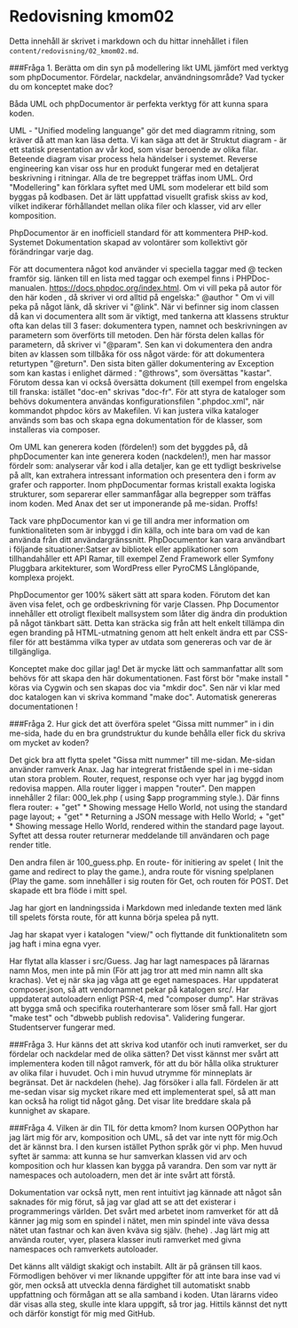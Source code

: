 ---
---
Redovisning kmom02
=========================

Detta innehåll är skrivet i markdown och du hittar innehållet i filen `content/redovisning/02_kmom02.md`.


###Fråga 1. Berätta om din syn på modellering likt UML jämfört med verktyg som phpDocumentor. Fördelar, nackdelar, användningsområde? Vad tycker du om konceptet make doc?

Båda UML och phpDocumentor är perfekta verktyg för att kunna spara koden.

UML - "Unified modeling languange" gör det med diagramm ritning, som kräver då att man kan läsa detta.
Vi kan säga att det är Struktut diagram  - är ett statisk presentation av
 vår kod, som visar beroende av olika filar. Beteende diagram visar process
  hela händelser i systemet. Reverse engineering kan visar oss hur en produkt fungerar med en detaljerat beskrivning i ritningar. Alla de tre begreppet träffas inom UML. Ord "Modellering" kan förklara syftet med UML som modelerar ett bild som
  byggas på kodbasen.   Det är lätt uppfattad visuellt grafisk skiss av kod, vilket indikerar förhållandet mellan olika filer och klasser, vid arv eller komposition.

PhpDocumentor  är en inofficiell standard för att kommentera PHP-kod. Systemet Dokumentation skapad av volontärer som kollektivt gör förändringar varje dag.

För att documentera något kod använder vi speciella taggar med @ tecken framför sig.  länken till en lista med taggar och exempel finns i PHPDoc-manualen. <https://docs.phpdoc.org/index.html>.
Om vi vill peka på autor för den här koden , då skriver vi ord alltid på engelska:"  @author "
Om vi vill peka på något länk, då skriver vi "@link".
När vi befinner sig inom classen då kan vi documentera allt som är viktigt, med tankerna att klassens struktur ofta kan delas till 3 faser: dokumentera typen, namnet och beskrivningen av parametern som överförts till metoden. Den här första delen kallas för parametern, då skriver vi "@param". Sen kan vi dokumentera den andra biten av klassen som tillbåka för oss något värde: för att dokumentera returtypen "@return". Den sista biten gäller dokumentering av Exception som kan kastas i enlighet därmed : "@throws", som översättas "kastar".
Förutom dessa kan vi också översätta dokument (till exempel from engelska till franska: istället "doc-en" skrivas "doc-fr".
För att styra de kataloger som behövs dokumentera användas konfigurationsfilen ".phpdoc.xml", när kommandot phpdoc körs av Makefilen.  Vi kan justera vilka kataloger används som bas och skapa egna dokumentation för de klasser, som installeras via composer.


 Om UML kan generera koden (fördelen!) som det byggdes på, då phpDocumenter kan inte generera koden (nackdelen!), men har massor fördelr som: analyserar vår kod i alla detaljer, kan ge  ett tydligt beskrivelse på allt, kan extrahera intressant information och presentera den i form av grafer och rapporter.  Inom phpDocumentar formas kristall exakta logiska strukturer, som separerar eller sammanfågar alla begrepper som träffas inom koden.
 Med Anax det ser ut imponerande på me-sidan. Proffs!

 Tack vare phpDocumentor  kan vi ge till andra  mer information om funktionaliteten som är inbyggd i din källa, och inte bara om vad de kan använda från ditt användargränssnitt.
 PhpDocumentor kan vara användbart i följande  situationer:Satser av bibliotek eller applikationer som tillhandahåller ett API
Ramar, till exempel Zend Framework eller Symfony
Pluggbara arkitekturer, som WordPress eller PyroCMS
Långlöpande, komplexa projekt.

  PhpDocumentor ger 100% säkert sätt att spara koden. Förutom det kan även visa felet, och ge ordbeskrivning för varje Classen. Php Documentor innehåller ett otroligt flexibelt mallsystem som låter dig ändra din produktion på något tänkbart sätt. Detta kan sträcka sig från att helt enkelt tillämpa din egen branding på HTML-utmatning genom att helt enkelt ändra ett par CSS-filer för att bestämma vilka typer av utdata som genereras och var de är tillgängliga.

Konceptet make doc gillar jag! Det är mycke lätt och sammanfattar allt som behövs för att skapa den här dokumentationen. Fast först bör "make install " köras via Cygwin och sen  skapas doc via "mkdir doc". Sen när vi klar med doc katalogen kan vi skriva kommand "make doc". Automatisk genereras documentationen !


###Fråga 2. Hur gick det att överföra spelet “Gissa mitt nummer” in i din me-sida, hade du en bra grundstruktur du kunde behålla eller fick du skriva om mycket av koden?

Det gick bra att flytta spelet "Gissa mitt nummer" till me-sidan. Me-sidan använder ramverk Anax. Jag har integrerat fristående spel in i me-sidan utan stora problem. Router, request, response och vyer har jag byggd inom redovisa mappen.
Alla router ligger i mappen "router". Den mappen innehåller 2 filar: 000_lek.php ( using $app programming style.). Där finns flera router: +  "get" * Showing message Hello World, not using the standard page layout; +  "get"  * Returning a JSON message with Hello World; + "get" * Showing message Hello World, rendered within the standard page layout. Syftet att dessa router returnerar meddelande till användaren och page render title.

 Den andra filen är 100_guess.php. En route- för initiering av spelet ( Init the game and redirect to play the game.), andra route för visning spelplanen (Play the game. som innehåller i sig  routen för Get, och routen för POST. Det skapade ett bra flöde i mitt spel.

Jag har gjort en landningssida i Markdown med inledande texten med länk till spelets första route, för att kunna börja spelea på nytt.

Jag har skapat vyer i katalogen "view/" och  flyttande dit funktionalitetn som jag haft i mina egna vyer.

Har flytat alla klasser i src/Guess. Jag har lagt namespaces på lärarnas namn Mos, men inte på min (För att jag tror att med min namn allt ska krachas). Vet ej när ska jag våga att ge eget namespaces.
Har uppdaterat composer.json, så att vendornamnet pekar på katalogen src/. Har uppdaterat autoloadern  enligt PSR-4, med "composer dump". Har strävas att bygga små och specifika routerhanterare som löser små fall. Har gjort "make test" och "dbwebb publish redovisa". Validering fungerar. Studentserver fungerar med.

###Fråga 3. Hur känns det att skriva kod utanför och inuti ramverket, ser du fördelar och nackdelar med de olika sätten?
Det visst kännst mer svårt att implementera koden till något ramverk, för att du bör hålla olika strukturer av olika filar i huvudet. Och i min huvud  utrymme för minneplats är begränsat. Det är nackdelen (hehe). Jag försöker i alla fall. Fördelen är att me-sedan visar sig mycket rikare med ett implementerat spel, så att man kan också ha roligt tid något gång. Det visar lite breddare skala på kunnighet av skapare.

###Fråga 4. Vilken är din TIL för detta kmom?
Inom kursen OOPython har jag lärt mig för arv, komposition och UML, så det var inte nytt för mig.Och det är kännst bra. I den kursen istället Python språk gör vi php. Men huvud syftet är samma: att kunna se hur samverkan klassen vid arv och komposition och hur klassen kan bygga på varandra.
Den som var nytt är namespaces och autoloadern, men det är inte svårt att förstå.

Dokumentation var också nytt, men rent intuitivt jag kännade att något sån saknades för mig förut, så jag var glad att se att det existerar i programmerings världen.
Det svårt med arbetet inom ramverket för att då känner jag mig som en spindel i nätet, men min spindel inte väva dessa nätet utan fastnar och kan även kväva sig själv. (hehe) . Jag lärt mig att använda router, vyer, plasera klasser inuti ramverket med givna namespaces och ramverkets autoloader.

Det känns allt väldigt skakigt och instabilt. Allt är på gränsen till kaos. Förmodligen behöver vi mer liknande uppgifter för att inte bara inse vad vi gör, men också att utveckla denna färdighet till automatiskt snabb uppfattning och förmågan att se alla samband i koden.
Utan lärarns video där visas alla steg, skulle inte klara uppgift, så tror jag. Hittils kännst det nytt och därför konstigt för mig med GitHub. 
